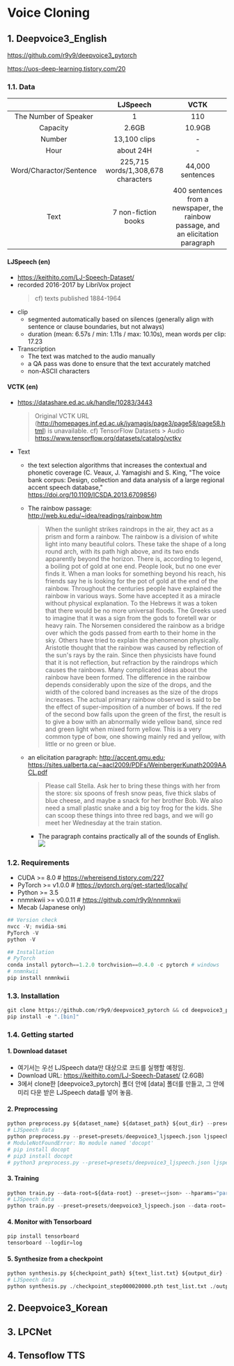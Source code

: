# Voice Cloning
## 1. Deepvoice3_English
https://github.com/r9y9/deepvoice3_pytorch

https://uos-deep-learning.tistory.com/20
### 1.1. Data
||LJSpeech|VCTK|
|:--:|:--:|:--:|
|The Number of Speaker|1|110|
|Capacity|2.6GB|10.9GB|
|Number|13,100 clips|-|
|Hour|about 24H|-|
|Word/Charactor/Sentence|225,715 words/1,308,678 characters|44,000 sentences
|Text|7 non-fiction books|400 sentences from a newspaper, the rainbow passage, and  an elicitation paragraph|
 
#### LJSpeech (en)
- https://keithito.com/LJ-Speech-Dataset/
- recorded 2016-2017 by LibriVox project
  > cf) texts published 1884-1964
- clip
  - segmented automatically based on silences (generally align with sentence or clause boundaries, but not always)
  - duration (mean: 6.57s / min: 1.11s / max: 10.10s), mean words per clip: 17.23
- Transcription
  - The text was matched to the audio manually
  - a QA pass was done to ensure that the text accurately matched
  - non-ASCII characters 
  
#### VCTK (en)
- https://datashare.ed.ac.uk/handle/10283/3443
  > Original VCTK URL (http://homepages.inf.ed.ac.uk/jyamagis/page3/page58/page58.html) is unavailable.
  > cf) TensorFlow Datasets > Audio https://www.tensorflow.org/datasets/catalog/vctkv

- Text
  - the text selection algorithms that increases the contextual and phonetic coverage (C. Veaux, J. Yamagishi and S. King, "The voice bank corpus: Design, collection and data analysis of a large regional accent speech database," https://doi.org/10.1109/ICSDA.2013.6709856)
  - The rainbow passage: http://web.ku.edu/~idea/readings/rainbow.htm
    > When the sunlight strikes raindrops in the air, they act as a prism and form a rainbow.
The rainbow is a division of white light into many beautiful colors. These take the shape
of a long round arch, with its path high above, and its two ends apparently beyond the
horizon. There is, according to legend, a boiling pot of gold at one end. People look, but
no one ever finds it. When a man looks for something beyond his reach, his friends say
he is looking for the pot of gold at the end of the rainbow. Throughout the centuries
people have explained the rainbow in various ways. Some have accepted it as a miracle
without physical explanation. To the Hebrews it was a token that there would be no more
universal floods. The Greeks used to imagine that it was a sign from the gods to foretell
war or heavy rain. The Norsemen considered the rainbow as a bridge over which the gods
passed from earth to their home in the sky. Others have tried to explain the phenomenon
physically. Aristotle thought that the rainbow was caused by reflection of the sun's rays
by the rain. Since then physicists have found that it is not reflection, but refraction by the
raindrops which causes the rainbows. Many complicated ideas about the rainbow have
been formed. The difference in the rainbow depends considerably upon the size of the
drops, and the width of the colored band increases as the size of the drops increases. The
actual primary rainbow observed is said to be the effect of super-imposition of a number
of bows. If the red of the second bow falls upon the green of the first, the result is to give
a bow with an abnormally wide yellow band, since red and green light when mixed form
yellow. This is a very common type of bow, one showing mainly red and yellow, with
little or no green or blue.

  - an elicitation paragraph: http://accent.gmu.edu; https://sites.ualberta.ca/~aacl2009/PDFs/WeinbergerKunath2009AACL.pdf
    > Please call Stella. Ask her to bring these
things with her from the store: six spoons
of fresh snow peas, five thick slabs of blue
cheese, and maybe a snack for her
brother Bob. We also need a small plastic
snake and a big toy frog for the kids. She
can scoop these things into three red
bags, and we will go meet her Wednesday
at the train station. 
    - The paragraph contains practically all of the sounds of English.
      ![](http://accent.gmu.edu/images/sounds.GIF)
### 1.2. Requirements
- CUDA >= 8.0 # https://whereisend.tistory.com/227
- PyTorch >= v1.0.0 # https://pytorch.org/get-started/locally/
- Python >= 3.5
- nnmnkwii >= v0.0.11 # https://github.com/r9y9/nnmnkwii
- Mecab (Japanese only)

```python
## Version check
nvcc -V; nvidia-smi
PyTorch -V
python -V

## Installation
# PyTorch
conda install pytorch==1.2.0 torchvision==0.4.0 -c pytorch # windows
# nnmnkwii
pip install nnmnkwii
```

### 1.3. Installation
```python
git clone https://github.com/r9y9/deepvoice3_pytorch && cd deepvoice3_pytorch
pip install -e ".[bin]"
```

### 1.4. Getting started
#### 1. Download dataset
- 여기서는 우선 LJSpeech data만 대상으로 코드를 실행할 예정임.
- Download URL: https://keithito.com/LJ-Speech-Dataset/ (2.6GB)
- 3에서 clone한 [deepvoice3_pytorch] 폴더 안에 [data] 폴더를 만들고, 그 안에 미리 다운 받은 LJSpeech data를 넣어 놓음.

#### 2. Preprocessing
```python
python preprocess.py ${dataset_name} ${dataset_path} ${out_dir} --preset=<json>
# LJSpeech data
python preprocess.py --preset=presets/deepvoice3_ljspeech.json ljspeech ./data/LJSpeech-1.0/ ./data/ljspeech 
# ModuleNotFoundError: No module named 'docopt'
# pip install docopt
# pip3 install docopt
# python3 preprocess.py --preset=presets/deepvoice3_ljspeech.json ljspeech ./data/LJSpeech-1.0/ ./data/ljspeech
```

#### 3. Training
```python
python train.py --data-root=${data-root} --preset=<json> --hparams="parameters you may want to override"
# LJSpeech data
python train.py --preset=presets/deepvoice3_ljspeech.json --data-root=./data/ljspeech/
```

#### 4. Monitor with Tensorboard
```python
pip install tensorboard
tensorboard --logdir=log
```

#### 5. Synthesize from a checkpoint

```python
python synthesis.py ${checkpoint_path} ${text_list.txt} ${output_dir} --preset=<json>
# LJSpeech data
python synthesis.py ./checkpoint_step000020000.pth test_list.txt ./output_dir --preset=presets/deepvoice3_ljspeech.json
```

## 2. Deepvoice3_Korean
## 3. LPCNet
## 4. Tensoflow TTS
